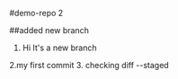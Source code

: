 #demo-repo 2

##added new branch

1. Hi It's a new branch

2.my first commit 3. checking diff --staged

